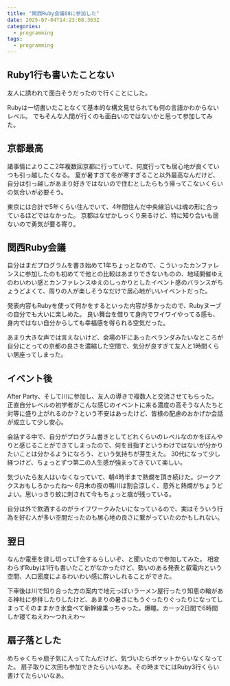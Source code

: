 ```yaml
---
title: "関西Ruby会議08に参加した"
date: 2025-07-04T14:23:08.363Z
categories:
  - programming
tags:
  - programming
---
```


## Ruby1行も書いたことない

友人に誘われて面白そうだったので行くことにした。

Rubyは一切書いたことなくて基本的な構文見せられても何の言語かわからないレベル。
でもそんな人間が行くのも面白いのではないかと思って参加してみた。

## 京都最高

諸事情によりここ2年複数回京都に行っていて、何度行っても居心地が良くていつも引っ越したくなる。
夏が暑すぎて冬が寒すぎること以外最高なんだけど、自分は引っ越しがあまり好きではないので住むとしたらもう帰ってこないくらいの気合いが必要そう。

東京には合計で5年くらい住んでいて、4年間住んだ中央線沿いは魂の形に合っているほどではなかった。
京都はなぜかしっくり来るけど、特に知り合いも居ないので勇気が要る寄り。

## 関西Ruby会議

自分はまだプログラムを書き始めて1年ちょっとなので、こういったカンファレンスに参加したのも初めてで他との比較はあまりできないものの、地域開催ゆえのわいわい感とカンファレンスゆえのしっかりとしたイベント感のバランスがちょうどよくて、周りの人が楽しそうなだけで居心地がいいイベントだった。

発表内容もRubyを使って何かをするといった内容が多かったので、Rubyヌーブの自分でも大いに楽しめた。
良い舞台を借りて身内でワイワイやってる感も、身内ではない自分からしても幸福感を得られる空気だった。

あまり大きな声では言えないけど、会場の1Fにあったベランダみたいなところが自分にとっての京都の良さを濃縮した空間で、気分が良すぎて友人と1時間くらい居座ってしまった。

## イベント後

After Party、そして川に参加し、友人の導きで複数人と交流させてもらった。
正直自分レベルの初学者がこんな感じのイベントに来る濃度の高そうな人たちと対等に盛り上がれるのか？という不安はあったけど、皆様の配慮のおかげか会話が成立して少し安心。

会話する中で、自分がプログラム書きとしてどれくらいのレベルなのかをぼんやりと感じることができてしまったので、何を目指すというわけではないが分かりたいことは分かるようになろう、という気持ちが芽生えた。
30代になって少し経つけど、ちょっとずつ第二の人生感が強まってきていて楽しい。

気づいたら友人はいなくなっていて、朝4時半まで熱燗を頂き続けた。ジークアクスおもしろかったね～
6月末の夜の鴨川は割合涼しく、意外と熱燗がちょうどよい。思いっきり蚊に刺されて今もちょっと痕が残っている。

自分は外で飲酒するのがライフワークみたいになっているので、実はそういう行為を好む人が多い空間だったのも居心地の良さに繋がっていたのかもしれない。

## 翌日

なんか電車を貸し切ってLT会するらしいぞ、と聞いたので参加してみた。
相変わらずRubyは1行も書いたことがなかったけど、勢いのある発表と叡電内という空間、人口密度によるわいわい感に酔いしれることができた。

下車後は川で知り合った方の案内で地元っぽいラーメン屋行ったり知恵の輪がある神社に参拝したりしたけど、あまりの暑さにもうぐったりぐったりになってしまってそのままかき氷食べて新幹線乗っちゃった。爆睡。カーッ2日間で6時間しか寝てねえわ～つれえわ～

## 扇子落とした

めちゃくちゃ扇子気に入ってたんだけど、気づいたらポケットからいなくなってた。
扇子取りに次回も参加できたらいいなあ。その時までにはRuby3行くらい書けてたらいいなあ。
